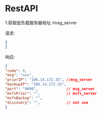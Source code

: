 # RestAPI

1.获取低负载服务器地址
/msg_server 

请求:  
```json
{
}
```
响应:
```json
{
"code": 0,
"msg": "xxx",
"priorIP": "106.14.172.35",	//msg_server
"backupIP": "106.14.172.35",
"port": "9090",				// msg_server
"msfsPrior": "",			// msfs_server
"msfsBackup": "",				
"discovery": "",			// not use
}
```